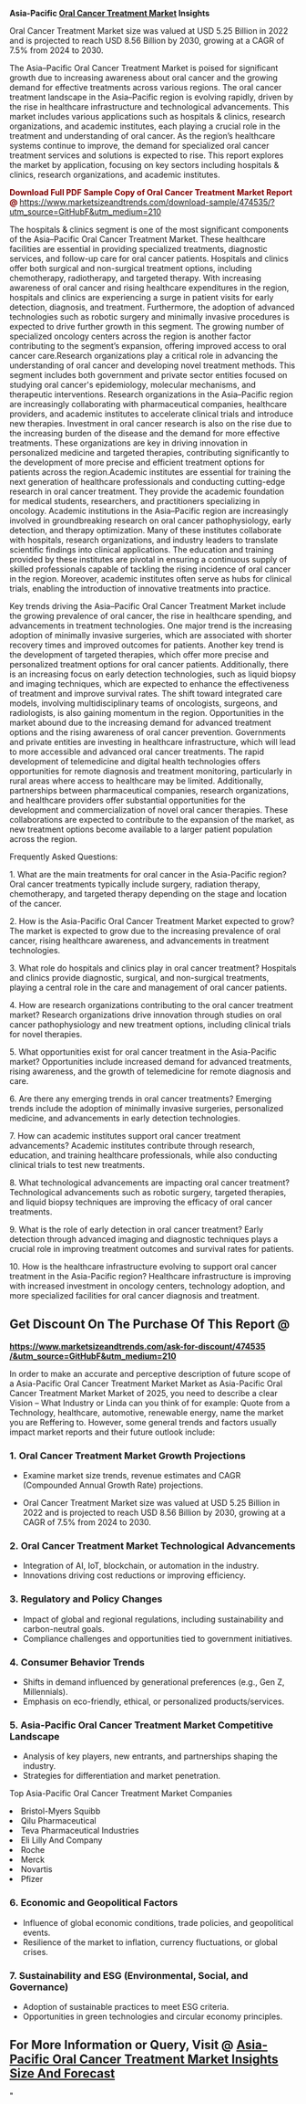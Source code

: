 <p><strong>Asia-Pacific&nbsp;<a href=""https://www.marketsizeandtrends.com/download-sample/474535/&amp;utm_source=GitHubF&amp;utm_medium=210"">Oral Cancer Treatment Market</a> Insights</strong></p><p>Oral Cancer Treatment Market size was valued at USD 5.25 Billion in 2022 and is projected to reach USD 8.56 Billion by 2030, growing at a CAGR of 7.5% from 2024 to 2030.</p><p><p>The Asia–Pacific Oral Cancer Treatment Market is poised for significant growth due to increasing awareness about oral cancer and the growing demand for effective treatments across various regions. The oral cancer treatment landscape in the Asia–Pacific region is evolving rapidly, driven by the rise in healthcare infrastructure and technological advancements. This market includes various applications such as hospitals & clinics, research organizations, and academic institutes, each playing a crucial role in the treatment and understanding of oral cancer. As the region’s healthcare systems continue to improve, the demand for specialized oral cancer treatment services and solutions is expected to rise. This report explores the market by application, focusing on key sectors including hospitals & clinics, research organizations, and academic institutes. <p><strong><span style="color: #800000;">Download Full PDF Sample Copy of Oral Cancer Treatment Market Report @</span>&nbsp;</strong><a href="https://www.marketsizeandtrends.com/download-sample/474535/?utm_source=GitHubF&amp;utm_medium=210" target="_blank">https://www.marketsizeandtrends.com/download-sample/474535/?utm_source=GitHubF&amp;utm_medium=210</a></p>The hospitals & clinics segment is one of the most significant components of the Asia–Pacific Oral Cancer Treatment Market. These healthcare facilities are essential in providing specialized treatments, diagnostic services, and follow-up care for oral cancer patients. Hospitals and clinics offer both surgical and non-surgical treatment options, including chemotherapy, radiotherapy, and targeted therapy. With increasing awareness of oral cancer and rising healthcare expenditures in the region, hospitals and clinics are experiencing a surge in patient visits for early detection, diagnosis, and treatment. Furthermore, the adoption of advanced technologies such as robotic surgery and minimally invasive procedures is expected to drive further growth in this segment. The growing number of specialized oncology centers across the region is another factor contributing to the segment’s expansion, offering improved access to oral cancer care.Research organizations play a critical role in advancing the understanding of oral cancer and developing novel treatment methods. This segment includes both government and private sector entities focused on studying oral cancer's epidemiology, molecular mechanisms, and therapeutic interventions. Research organizations in the Asia–Pacific region are increasingly collaborating with pharmaceutical companies, healthcare providers, and academic institutes to accelerate clinical trials and introduce new therapies. Investment in oral cancer research is also on the rise due to the increasing burden of the disease and the demand for more effective treatments. These organizations are key in driving innovation in personalized medicine and targeted therapies, contributing significantly to the development of more precise and efficient treatment options for patients across the region.Academic institutes are essential for training the next generation of healthcare professionals and conducting cutting-edge research in oral cancer treatment. They provide the academic foundation for medical students, researchers, and practitioners specializing in oncology. Academic institutions in the Asia–Pacific region are increasingly involved in groundbreaking research on oral cancer pathophysiology, early detection, and therapy optimization. Many of these institutes collaborate with hospitals, research organizations, and industry leaders to translate scientific findings into clinical applications. The education and training provided by these institutes are pivotal in ensuring a continuous supply of skilled professionals capable of tackling the rising incidence of oral cancer in the region. Moreover, academic institutes often serve as hubs for clinical trials, enabling the introduction of innovative treatments into practice.<p>Key trends driving the Asia–Pacific Oral Cancer Treatment Market include the growing prevalence of oral cancer, the rise in healthcare spending, and advancements in treatment technologies. One major trend is the increasing adoption of minimally invasive surgeries, which are associated with shorter recovery times and improved outcomes for patients. Another key trend is the development of targeted therapies, which offer more precise and personalized treatment options for oral cancer patients. Additionally, there is an increasing focus on early detection technologies, such as liquid biopsy and imaging techniques, which are expected to enhance the effectiveness of treatment and improve survival rates. The shift toward integrated care models, involving multidisciplinary teams of oncologists, surgeons, and radiologists, is also gaining momentum in the region. Opportunities in the market abound due to the increasing demand for advanced treatment options and the rising awareness of oral cancer prevention. Governments and private entities are investing in healthcare infrastructure, which will lead to more accessible and advanced oral cancer treatments. The rapid development of telemedicine and digital health technologies offers opportunities for remote diagnosis and treatment monitoring, particularly in rural areas where access to healthcare may be limited. Additionally, partnerships between pharmaceutical companies, research organizations, and healthcare providers offer substantial opportunities for the development and commercialization of novel oral cancer therapies. These collaborations are expected to contribute to the expansion of the market, as new treatment options become available to a larger patient population across the region.<p>Frequently Asked Questions:</p><p>1. What are the main treatments for oral cancer in the Asia-Pacific region? Oral cancer treatments typically include surgery, radiation therapy, chemotherapy, and targeted therapy depending on the stage and location of the cancer.</p><p>2. How is the Asia-Pacific Oral Cancer Treatment Market expected to grow? The market is expected to grow due to the increasing prevalence of oral cancer, rising healthcare awareness, and advancements in treatment technologies.</p><p>3. What role do hospitals and clinics play in oral cancer treatment? Hospitals and clinics provide diagnostic, surgical, and non-surgical treatments, playing a central role in the care and management of oral cancer patients.</p><p>4. How are research organizations contributing to the oral cancer treatment market? Research organizations drive innovation through studies on oral cancer pathophysiology and new treatment options, including clinical trials for novel therapies.</p><p>5. What opportunities exist for oral cancer treatment in the Asia-Pacific market? Opportunities include increased demand for advanced treatments, rising awareness, and the growth of telemedicine for remote diagnosis and care.</p><p>6. Are there any emerging trends in oral cancer treatments? Emerging trends include the adoption of minimally invasive surgeries, personalized medicine, and advancements in early detection technologies.</p><p>7. How can academic institutes support oral cancer treatment advancements? Academic institutes contribute through research, education, and training healthcare professionals, while also conducting clinical trials to test new treatments.</p><p>8. What technological advancements are impacting oral cancer treatment? Technological advancements such as robotic surgery, targeted therapies, and liquid biopsy techniques are improving the efficacy of oral cancer treatments.</p><p>9. What is the role of early detection in oral cancer treatment? Early detection through advanced imaging and diagnostic techniques plays a crucial role in improving treatment outcomes and survival rates for patients.</p><p>10. How is the healthcare infrastructure evolving to support oral cancer treatment in the Asia-Pacific region? Healthcare infrastructure is improving with increased investment in oncology centers, technology adoption, and more specialized facilities for oral cancer diagnosis and treatment.</p></p><h2><strong>Get Discount On The Purchase Of This Report @&nbsp;</strong></h2><p><strong><a href=""https://www.marketsizeandtrends.com/ask-for-discount/474535/&amp;utm_source=GitHubF&amp;utm_medium=210"" target=""_blank"">https://www.marketsizeandtrends.com/ask-for-discount/474535<br />/&amp;utm_source=GitHubF&amp;utm_medium=210</a></strong></p><p>In order to make an accurate and perceptive description of future scope of a Asia-Pacific&nbsp;Oral Cancer Treatment Market Market as Asia-Pacific&nbsp;Oral Cancer Treatment Market Market of 2025, you need to describe a clear Vision &ndash; What Industry or Linda can you think of for example: Quote from a Technology, healthcare, automotive, renewable energy, name the market you are Reffering to. However, some general trends and factors usually impact market reports and their future outlook include:</p><h3>1.&nbsp;<strong>Oral Cancer Treatment Market Growth Projections</strong></h3><ul><li>Examine market size trends, revenue estimates and CAGR (Compounded Annual Growth Rate) projections.</li><li><p>Oral Cancer Treatment Market size was valued at USD 5.25 Billion in 2022 and is projected to reach USD 8.56 Billion by 2030, growing at a CAGR of 7.5% from 2024 to 2030.</p></li></ul><h3>2.&nbsp;<strong>Oral Cancer Treatment Market Technological Advancements</strong></h3><ul><li>Integration of AI, IoT, blockchain, or automation in the industry.</li><li>Innovations driving cost reductions or improving efficiency.</li></ul><h3>3.&nbsp;<strong>Regulatory and Policy Changes</strong></h3><ul><li>Impact of global and regional regulations, including sustainability and carbon-neutral goals.</li><li>Compliance challenges and opportunities tied to government initiatives.</li></ul><h3>4.&nbsp;<strong>Consumer Behavior Trends</strong></h3><ul><li>Shifts in demand influenced by generational preferences (e.g., Gen Z, Millennials).</li><li>Emphasis on eco-friendly, ethical, or personalized products/services.</li></ul><h3>5.&nbsp;<strong>Asia-Pacific Oral Cancer Treatment Market Competitive Landscape</strong></h3><ul><li>Analysis of key players, new entrants, and partnerships shaping the industry.</li><li>Strategies for differentiation and market penetration.</li></ul><p data-pm-slice=""1 1 []"">Top Asia-Pacific Oral Cancer Treatment Market Companies</p><div data-test-id=""""><p><li>Bristol-Myers Squibb</li><li> Qilu Pharmaceutical</li><li> Teva Pharmaceutical Industries</li><li> Eli Lilly And Company</li><li> Roche</li><li> Merck</li><li> Novartis</li><li> Pfizer</li></p></div><h3>6.&nbsp;<strong>Economic and Geopolitical Factors</strong></h3><ul><li>Influence of global economic conditions, trade policies, and geopolitical events.</li><li>Resilience of the market to inflation, currency fluctuations, or global crises.</li></ul><h3>7.&nbsp;<strong>Sustainability and ESG (Environmental, Social, and Governance)</strong></h3><ul><li>Adoption of sustainable practices to meet ESG criteria.</li><li>Opportunities in green technologies and circular economy principles.</li></ul><h2><strong>For More Information or Query, Visit @&nbsp;</strong><a href=""https://www.verifiedmarketreports.com/product/oral-cancer-treatment-market-size-and-forecast/"" target=""_blank"">Asia-Pacific Oral Cancer Treatment Market Insights Size And Forecast</a></h2>"
